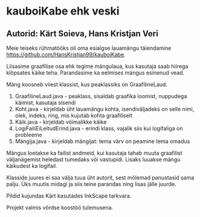 # kauboiKabe ehk veski
## Autorid: Kärt Soieva, Hans Kristjan Veri

Meie teiseks rühmatööks oli oma esialgse lauamängu täiendamine https://github.com/HansKristjan99/kauboiKabe. 

Liisasime graafilise osa ehk tegime mängulaua, kus kasutaja saab hiirega klõpsates käike teha. Parandasime ka eelmises mängus esinenud vead.

Mäng koosneb viiest klassist, kus peaklassiks on GraafilineLaud.
1. GraafilineLaud.java - peaklass, sisaldab graafika loomist, nuppudega käimist, kasutaja sisendi
2. Koht.java - kirjeldab üht lauamängu kohta, isendiväljadeks on selle nimi, olek, indeks, ring, mis kujutab kohta graafiliselt
3. Käik.java - kirjeldab võimalikke käike
4. LogiFailiEiLeitudErind.java - erindi klass, vajalik siis kui logifaliga on probleeme
5. Mängija.java - kirjeldab mängijat: tema värv on peamine tema omadus

Mängus loetakse ka failist andmeid, kui kasutaja tahab muuta graafilist väljanägemist heledast tumedaks või vastupidi. Lisaks luuakse mängu käikudest ka logifail.

Klasside juures ei saa välja tuua üht autorit, sest mõlemad panustasid sama palju. Üks muutis midagi ja siis teine parandas ning lisas jälle juurde.

Pildid kujundas Kärt kasutades InkScape tarkvara.

Projekt valmis võrdse koostöö tulemusena.
